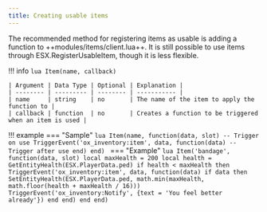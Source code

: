 ```yaml
---
title: Creating usable items
---
```

The recommended method for registering items as usable is adding a function to ++modules/items/client.lua++.
It is still possible to use items through ESX.RegisterUsableItem, though it is less flexible.

!!! info
	```lua
    Item(name, callback)
	```

	| Argument | Data Type | Optional | Explanation |
	| -------- | --------- | -------- | ----------- |
	| name     | string    | no       | The name of the item to apply the function to |
	| callback | function  | no       | Creates a function to be triggered when an item is used |

!!! example
	=== "Sample"
		```lua
		Item(name, function(data, slot)
			-- Trigger on use
			TriggerEvent('ox_inventory:item', data, function(data)
				-- Trigger after use
			end)
		end)
		```
	=== "Example"
		```lua
		Item('bandage', function(data, slot)
			local maxHealth = 200
			local health = GetEntityHealth(ESX.PlayerData.ped)
			if health < maxHealth then
				TriggerEvent('ox_inventory:item', data, function(data)
					if data then
						SetEntityHealth(ESX.PlayerData.ped, math.min(maxHealth, math.floor(health + maxHealth / 16)))
						TriggerEvent('ox_inventory:Notify', {text = 'You feel better already'})
					end
				end)
			end
		end)
		```